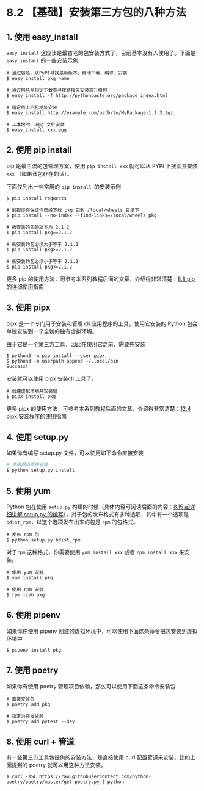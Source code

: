 # 8.2 【基础】安装第三方包的八种方法

## 1. 使用 easy_install

`easy_install` 这应该是最古老的包安装方式了，目前基本没有人使用了。下面是 `easy_install` 的一些安装示例

```shell
# 通过包名，从PyPI寻找最新版本，自动下载、编译、安装
$ easy_install pkg_name

# 通过包名从指定下载页寻找链接来安装或升级包
$ easy_install -f http://pythonpaste.org/package_index.html 

# 指定线上的包地址安装
$ easy_install http://example.com/path/to/MyPackage-1.2.3.tgz

# 从本地的 .egg 文件安装
$ easy_install xxx.egg
```

## 2. 使用 pip install

pip 是最主流的包管理方案，使用 `pip install xxx` 就可以从 PYPI 上搜索并安装 `xxx` （如果该包存在的话）。

下面仅列出一些常用的 `pip install `的安装示例

```shell
$ pip install requests

# 前提你得保证你已经下载 pkg 包到 /local/wheels 目录下
$ pip install --no-index --find-links=/local/wheels pkg

# 所安装的包的版本为 2.1.2
$ pip install pkg==2.1.2

# 所安装的包必须大于等于 2.1.2
$ pip install pkg>=2.1.2

# 所安装的包必须小于等于 2.1.2
$ pip install pkg<=2.1.2
```

更多 pip 的使用方法，可参考本系列教程后面的文章，介绍得非常清楚：[8.8 pip 的详细使用指南](https://python.iswbm.com/en/latest/c08/c08_08.html)

## 3. 使用 pipx

pipx 是一个专门用于安装和管理 cli 应用程序的工具，使用它安装的 Python 包会单独安装到一个全新的独有虚拟环境。

由于它是一个第三方工具，因此在使用它之前，需要先安装

```shell
$ python3 -m pip install --user pipx
$ python3 -m userpath append ~/.local/bin
Success!
```

安装就可以使用 pipx 安装cli 工具了。

```shell
# 创建虚拟环境并安装包
$ pipx install pkg
```

更多 pipx 的使用方法，可参考本系列教程后面的文章，介绍得非常清楚：[12.4 pipx 安装程序的使用指南](https://python.iswbm.com/en/latest/c12/c12_04.html)

## 4. 使用 setup.py

如果你有编写 setup.py 文件，可以使用如下命令直接安装

```python
# 使用源码直接安装
$ python setup.py install
```

## 5. 使用 yum 

Python 包在使用 `setup.py` 构建的时候（具体内容可阅读后面的内容：[8.15 超详细讲解 setup.py 的编写](https://python.iswbm.com/en/latest/c08/c08_15.html)），对于包的发布格式有多种选项，其中有一个选项是 `bdist_rpm`，以这个选项发布出来的包是 `rpm` 的包格式。

```shell
# 发布 rpm 包
$ python setup.py bdist_rpm
```

对于`rpm` 这种格式，你需要使用 `yum install xxx` 或者 `rpm install xxx` 来安装。

```shell
# 使用 yum 安装
$ yum install pkg

# 使用 rpm 安装
$ rpm -ivh pkg
```

## 6. 使用 pipenv

如果你在使用 pipenv 创建的虚拟环境中，可以使用下面这条命令把包安装到虚拟环境中

```shell
$ pipenv install pkg
```

## 7. 使用 poetry

如果你有使用 poetry 管理项目依赖，那么可以使用下面这条命令安装包

```shell
# 直接安装包
$ poetry add pkg

# 指定为开发依赖
$ poetry add pytest --dev
```

## 8. 使用 curl + 管道

有一些第三方工具包提供的安装方法，是直接使用 curl 配置管道来安装，比如上面提到的 poetry 就可以用这种方法安装。

```shell
$ curl -sSL https://raw.githubusercontent.com/python-poetry/poetry/master/get-poetry.py | python
```

